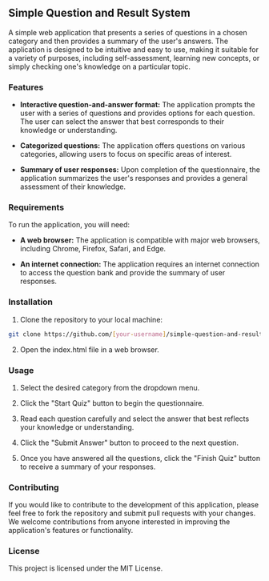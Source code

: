 ## Simple Question and Result System

A simple web application that presents a series of questions in a chosen category and then provides a summary of the user's answers. The application is designed to be intuitive and easy to use, making it suitable for a variety of purposes, including self-assessment, learning new concepts, or simply checking one's knowledge on a particular topic.

### Features

* **Interactive question-and-answer format:** The application prompts the user with a series of questions and provides options for each question. The user can select the answer that best corresponds to their knowledge or understanding.

* **Categorized questions:** The application offers questions on various categories, allowing users to focus on specific areas of interest.

* **Summary of user responses:** Upon completion of the questionnaire, the application summarizes the user's responses and provides a general assessment of their knowledge.

### Requirements

To run the application, you will need:

* **A web browser:** The application is compatible with major web browsers, including Chrome, Firefox, Safari, and Edge.

* **An internet connection:** The application requires an internet connection to access the question bank and provide the summary of user responses.

### Installation

1. Clone the repository to your local machine:

```bash
git clone https://github.com/[your-username]/simple-question-and-result-system.git
```

2. Open the index.html file in a web browser.

### Usage

1. Select the desired category from the dropdown menu.

2. Click the "Start Quiz" button to begin the questionnaire.

3. Read each question carefully and select the answer that best reflects your knowledge or understanding.

4. Click the "Submit Answer" button to proceed to the next question.

5. Once you have answered all the questions, click the "Finish Quiz" button to receive a summary of your responses.

### Contributing

If you would like to contribute to the development of this application, please feel free to fork the repository and submit pull requests with your changes. We welcome contributions from anyone interested in improving the application's features or functionality.

### License

This project is licensed under the MIT License.
